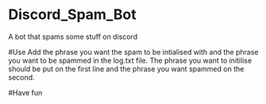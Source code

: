 # Discord_Spam_Bot
A bot that spams some stuff on discord

#Use
Add the phrase you want the spam to be intialised with and the phrase you want to be spammed in the log.txt file.
The phrase you want to initilise should be put on the first line and the phrase you want spammed on the second.

#Have fun
